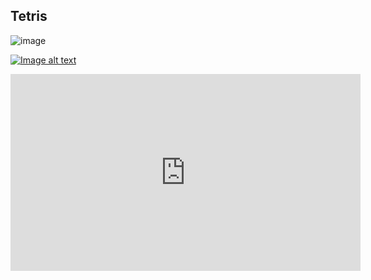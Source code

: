 ## Tetris

![image](https://upload.wikimedia.org/wikipedia/commons/9/9a/Gull_portrait_ca_usa.jpg)

[![Image alt text](https://i.ytimg.com/an_webp/dQw4w9WgXcQ/mqdefault_6s.webp?du=3000&sqp=CPSK4pAG&rs=AOn4CLD59kYdyIByLoauksRh44X2i0Jm-w)](https://www.youtube.com/watch?v=dQw4w9WgXcQ)

<iframe width="560" height="315" src="https://www.youtube.com/embed/mhIrhcZ087c" title="YouTube video player"
frameborder="0" allow="accelerometer; autoplay; clipboard-write; encrypted-media; gyroscope;
picture-in-picture" allowfullscreen></iframe>
